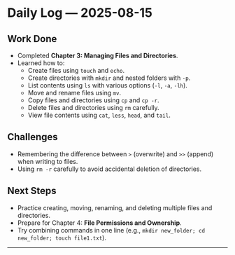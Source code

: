 # Daily Log — 2025-08-15

## Work Done
- Completed **Chapter 3: Managing Files and Directories**.
- Learned how to:
  - Create files using `touch` and `echo`.
  - Create directories with `mkdir` and nested folders with `-p`.
  - List contents using `ls` with various options (`-l`, `-a`, `-lh`).
  - Move and rename files using `mv`.
  - Copy files and directories using `cp` and `cp -r`.
  - Delete files and directories using `rm` carefully.
  - View file contents using `cat`, `less`, `head`, and `tail`.

## Challenges
- Remembering the difference between `>` (overwrite) and `>>` (append) when writing to files.
- Using `rm -r` carefully to avoid accidental deletion of directories.

## Next Steps
- Practice creating, moving, renaming, and deleting multiple files and directories.
- Prepare for Chapter 4: **File Permissions and Ownership**.
- Try combining commands in one line (e.g., `mkdir new_folder; cd new_folder; touch file1.txt`).

---